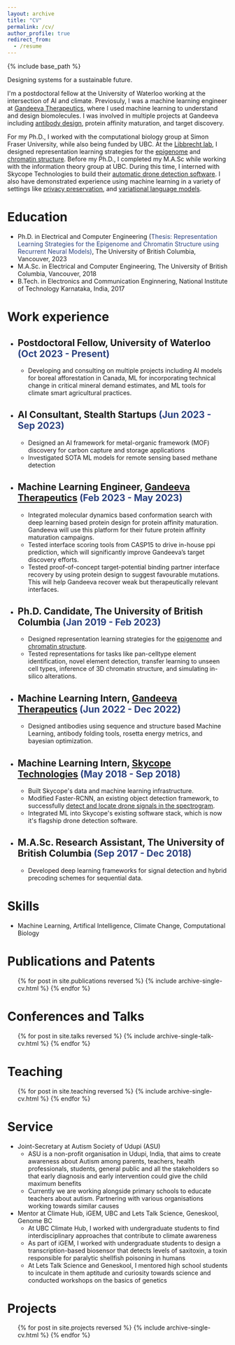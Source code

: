 ```yaml
---
layout: archive
title: "CV"
permalink: /cv/
author_profile: true
redirect_from:
  - /resume
---
```


{% include base_path %}
 
Designing systems for a sustainable future.

I'm a postdoctoral fellow at the University of Waterloo working at the intersection of AI and climate. Previosuly, I was a machine learning engineer at <a href="https://www.gandeeva.com/"><u>Gandeeva Therapeutics</u></a>, where I used machine learning to understand and design biomolecules. I was involved in multiple projects at Gandeeva including <a href="https://kevinbdsouza.github.io/posts/2023/07/developments-in-ml-for-antibody-design"><u>antibody design</u></a>, protein affinity maturation, and target discovery. 

For my Ph.D., I worked with the computational biology group at Simon Fraser University, while also being funded by UBC. At the <a href="https://www.libbrechtlab.com"><u>Libbrecht lab</u></a>, I designed representation learning strategies for the <a href="https://kevinbdsouza.github.io/publications/epilstm"><u>epigenome</u></a> and <a href="https://kevinbdsouza.github.io/publications/hiclstm"><u>chromatin structure</u></a>. Before my Ph.D., I completed my M.A.Sc while working with the information theory group at UBC. During this time, I interned with Skycope Technologies to build their <a href="https://kevinbdsouza.github.io/publications/frcnn"><u>automatic drone detection software</u></a>. I also have demonstrated experience using machine learning in a variety of settings like <a href="https://kevinbdsouza.github.io/projects/privateml"><u>privacy preservation</u></a>, and <a href="https://kevinbdsouza.github.io/projects/vaelm"><u>variational language models</u></a>.

Education
======
* Ph.D. in Electrical and Computer Engineering (<span style="color:#2C4381">Thesis: Representation Learning Strategies for the Epigenome and Chromatin Structure using Recurrent Neural Models)</span>, The University of British Columbia, Vancouver, 2023 
* M.A.Sc. in Electrical and Computer Engineering, The University of British Columbia, Vancouver, 2018
* B.Tech. in Electronics and Communication Enginnering, National Institute of Technology Karnataka, India, 2017 

Work experience
======
* ## Postdoctoral Fellow, University of Waterloo <span style="color:#2C4381">(Oct 2023 - Present)</span> 
  * Developing and consulting on multiple projects including AI models for boreal afforestation in Canada, ML for incorporating technical change in critical mineral demand estimates, and ML tools for climate smart agricultural practices.  
* ## AI Consultant, Stealth Startups <span style="color:#2C4381">(Jun 2023 - Sep 2023)</span> 
  * Designed an AI framework for metal-organic framework (MOF) discovery for carbon capture and storage applications 
  * Investigated SOTA ML models for remote sensing based methane detection   
* ## Machine Learning Engineer, <a href="https://www.gandeeva.com/"><u>Gandeeva Therapeutics</u></a> <span style="color:#2C4381">(Feb 2023 - May 2023)</span> 
  * Integrated molecular dynamics based conformation search with deep learning based protein design for protein affinity maturation. Gandeeva will use this platform for their future protein affinity maturation campaigns.
  * Tested interface scoring tools from CASP15 to drive in-house ppi prediction, which will significantly improve Gandeeva’s target discovery efforts.
  * Tested proof-of-concept target-potential binding partner interface recovery by using protein design to suggest favourable mutations. This will help Gandeeva recover weak but therapeutically relevant interfaces.

* ## Ph.D. Candidate, The University of British Columbia <span style="color:#2C4381">(Jan 2019 - Feb 2023)</span> 
  * Designed representation learning strategies for the <a href="https://kevinbdsouza.github.io/publications/epilstm"><u>epigenome</u></a> and <a href="https://kevinbdsouza.github.io/publications/hiclstm"><u>chromatin structure</u></a>.
  * Tested representations for tasks like pan-celltype element identification, novel element detection, transfer learning to unseen cell types, inference of 3D chromatin structure, and simulating in-silico alterations.

* ## Machine Learning Intern, <a href="https://www.gandeeva.com/"><u>Gandeeva Therapeutics</u></a> <span style="color:#2C4381">(Jun 2022 - Dec 2022)</span> 
  * Designed antibodies using sequence and structure based Machine Learning, antibody folding tools, rosetta energy metrics, and bayesian optimization.

* ## Machine Learning Intern, <a href="https://www.skycope.com/"><u>Skycope Technologies</u></a> <span style="color:#2C4381"> (May 2018 - Sep 2018)</span>
  * Built Skycope's data and machine learning infrastructure.
  * Modified Faster-RCNN, an existing object detection framework, to successfully <a href="https://kevinbdsouza.github.io/publications/frcnn"><u>detect and locate drone signals in the spectrogram</u></a>.
  * Integrated ML into Skycope's existing software stack, which is now it's flagship drone detection software.

* ## M.A.Sc. Research Assistant, The University of British Columbia <span style="color:#2C4381"> (Sep 2017 - Dec 2018)</span>
  * Developed deep learning frameworks for signal detection and hybrid precoding schemes for sequential data.

  
Skills
======
* Machine Learning, Artifical Intelligence, Climate Change, Computational Biology 


Publications and Patents 
======
  <ul>{% for post in site.publications reversed %}
    {% include archive-single-cv.html %}
  {% endfor %}</ul>
  
Conferences and Talks
======
  <ul>{% for post in site.talks reversed %}
    {% include archive-single-talk-cv.html %}
  {% endfor %}</ul>
  
Teaching
======
  <ul>{% for post in site.teaching reversed %}
    {% include archive-single-cv.html %}
  {% endfor %}</ul>
  
Service 
======
* Joint-Secretary at Autism Society of Udupi (ASU)
  * ASU is a non-profit organisation in Udupi, India, that aims to create awareness about Autism among parents, teachers, health professionals, students, general public and all the stakeholders so that early diagnosis and early intervention could give the child maximum benefits
  * Currently we are working alongside primary schools to educate teachers about autism. Partnering with various organisations working towards similar causes 
* Mentor at Climate Hub, iGEM, UBC and Lets Talk Science, Geneskool, Genome BC
  * At UBC Climate Hub, I worked with undergraduate students to find interdisciplinary approaches that contribute to climate awareness
  * As part of iGEM, I worked with undergraduate students to design a transcription-based biosensor that detects levels of saxitoxin, a toxin responsible for paralytic shellfish poisoning in humans
  * At Lets Talk Science and Geneskool, I mentored high school students to inculcate in them aptitude and curiosity towards science and conducted workshops on the basics of genetics

Projects
======
  <ul>{% for post in site.projects reversed %}
    {% include archive-single-cv.html %}
  {% endfor %}</ul>
